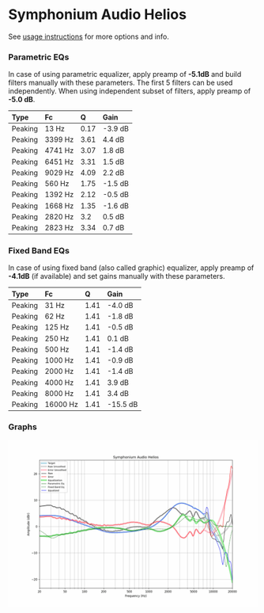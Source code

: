 # Symphonium Audio Helios
See [usage instructions](https://github.com/jaakkopasanen/AutoEq#usage) for more options and info.

### Parametric EQs
In case of using parametric equalizer, apply preamp of **-5.1dB** and build filters manually
with these parameters. The first 5 filters can be used independently.
When using independent subset of filters, apply preamp of **-5.0 dB**.

| Type    | Fc      |    Q | Gain    |
|:--------|:--------|:-----|:--------|
| Peaking | 13 Hz   | 0.17 | -3.9 dB |
| Peaking | 3399 Hz | 3.61 | 4.4 dB  |
| Peaking | 4741 Hz | 3.07 | 1.8 dB  |
| Peaking | 6451 Hz | 3.31 | 1.5 dB  |
| Peaking | 9029 Hz | 4.09 | 2.2 dB  |
| Peaking | 560 Hz  | 1.75 | -1.5 dB |
| Peaking | 1392 Hz | 2.12 | -0.5 dB |
| Peaking | 1668 Hz | 1.35 | -1.6 dB |
| Peaking | 2820 Hz | 3.2  | 0.5 dB  |
| Peaking | 2823 Hz | 3.34 | 0.7 dB  |

### Fixed Band EQs
In case of using fixed band (also called graphic) equalizer, apply preamp of **-4.1dB**
(if available) and set gains manually with these parameters.

| Type    | Fc       |    Q | Gain     |
|:--------|:---------|:-----|:---------|
| Peaking | 31 Hz    | 1.41 | -4.0 dB  |
| Peaking | 62 Hz    | 1.41 | -1.8 dB  |
| Peaking | 125 Hz   | 1.41 | -0.5 dB  |
| Peaking | 250 Hz   | 1.41 | 0.1 dB   |
| Peaking | 500 Hz   | 1.41 | -1.4 dB  |
| Peaking | 1000 Hz  | 1.41 | -0.9 dB  |
| Peaking | 2000 Hz  | 1.41 | -1.4 dB  |
| Peaking | 4000 Hz  | 1.41 | 3.9 dB   |
| Peaking | 8000 Hz  | 1.41 | 3.4 dB   |
| Peaking | 16000 Hz | 1.41 | -15.5 dB |

### Graphs
![](./Symphonium%20Audio%20Helios.png)